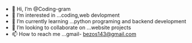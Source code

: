 - 👋 Hi, I’m @Coding-gram
- 👀 I’m interested in ...coding,web devlopment
- 🌱 I’m currently learning ...python programing and backend development
- 💞️ I’m looking to collaborate on ...website projects
- 📫 How to reach me ...gmail- bezos143@gmail.com

<!---
Coding-gram/Coding-gram is a ✨ special ✨ repository because its `README.md` (this file) appears on your GitHub profile.
You can click the Preview link to take a look at your changes.
--->
